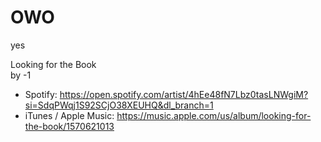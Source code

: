 # OWO
yes

Looking for the Book  
by -1

- Spotify: https://open.spotify.com/artist/4hEe48fN7Lbz0tasLNWgiM?si=SdqPWqj1S92SCjO38XEUHQ&dl_branch=1
- iTunes / Apple Music: https://music.apple.com/us/album/looking-for-the-book/1570621013
